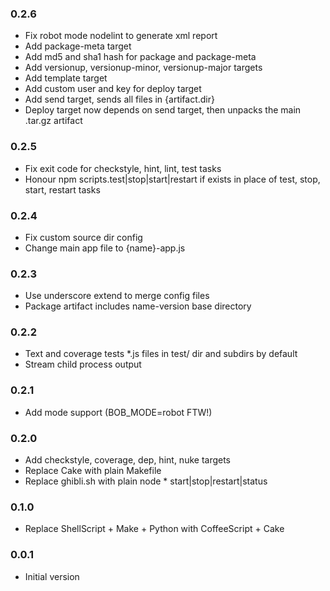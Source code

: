 ### 0.2.6
* Fix robot mode nodelint to generate xml report
* Add package-meta target
* Add md5 and sha1 hash for package and package-meta
* Add versionup, versionup-minor, versionup-major targets
* Add template target
* Add custom user and key for deploy target
* Add send target, sends all files in {artifact.dir}
* Deploy target now depends on send target, then unpacks the main .tar.gz artifact

### 0.2.5
* Fix exit code for checkstyle, hint, lint, test tasks
* Honour npm scripts.test|stop|start|restart if exists in place of test, stop, start, restart tasks

### 0.2.4
* Fix custom source dir config
* Change main app file to {name}-app.js

### 0.2.3
* Use underscore extend to merge config files
* Package artifact includes name-version base directory

### 0.2.2
* Text and coverage tests *.js files in test/ dir and subdirs by default
* Stream child process output

### 0.2.1
* Add mode support (BOB_MODE=robot FTW!)

### 0.2.0
* Add checkstyle, coverage, dep, hint, nuke targets
* Replace Cake with plain Makefile
* Replace ghibli.sh with plain node * start|stop|restart|status

### 0.1.0
* Replace ShellScript + Make + Python with CoffeeScript + Cake

### 0.0.1
* Initial version
